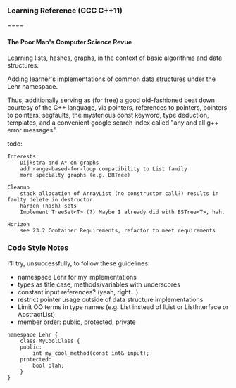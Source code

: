 ### Learning Reference (GCC C++11)

====

#### The Poor Man's Computer Science Revue

Learning lists, hashes, graphs, in the context
of basic algorithms and data structures.

Adding learner's implementations of common data structures under the Lehr namespace.

Thus, additionally serving as (for free) a good old-fashioned beat down courtesy of the C++ language, via
pointers, references to pointers, pointers to pointers, segfaults, the mysterious const keyword, type deduction,
templates, and a convenient google search index called "any and all g++ error messages".


todo:

    Interests
        Dijkstra and A* on graphs
        add range-based-for-loop compatibility to List family
        more specialty graphs (e.g. BRTree)

    Cleanup
        stack allocation of ArrayList (no constructor call?) results in faulty delete in destructor
        harden (hash) sets
        Implement TreeSet<T> (?) Maybe I already did with BSTree<T>, hah.

    Horizon
        see 23.2 Container Requirements, refactor to meet requirements


### Code Style Notes

I'll try, unsuccessfully, to follow these guidelines:
- namespace Lehr for my implementations
- types as title case, methods/variables with underscores
- constant input references? (yeah, right...)
- restrict pointer usage outside of data structure implementations
- Limit OO terms in type names (e.g. List instead of IList or ListInterface or AbstractList)
- member order: public, protected, private

````
namespace Lehr {
    class MyCoolClass {
    public:
        int my_cool_method(const int& input);
    protected:
        bool blah;
    }
}
````
